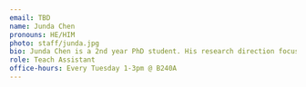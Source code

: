 ```yaml
---
email: TBD
name: Junda Chen
pronouns: HE/HIM
photo: staff/junda.jpg
bio: Junda Chen is a 2nd year PhD student. His research direction focuses on designing efficient LLM inference engine and agent systems. He is currently in Hao AI Lab and See Lab.
role: Teach Assistant
office-hours: Every Tuesday 1-3pm @ B240A
---
```

